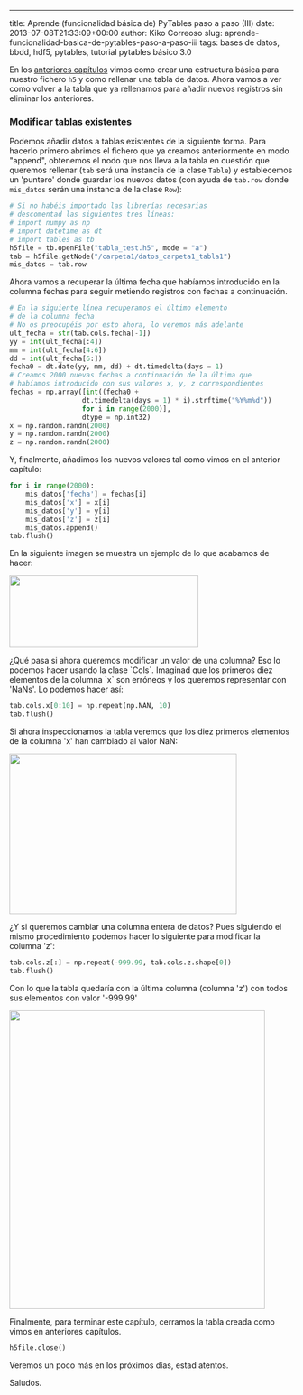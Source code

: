 ---
title: Aprende (funcionalidad básica de) PyTables paso a paso (III)
date: 2013-07-08T21:33:09+00:00
author: Kiko Correoso
slug: aprende-funcionalidad-basica-de-pytables-paso-a-paso-iii
tags: bases de datos, bbdd, hdf5, pytables, tutorial pytables básico 3.0

En los [anteriores capítulos](http://pybonacci.org/tag/tutorial-pytables-basico-3-0/) vimos como crear una estructura básica para nuestro fichero `h5` y como rellenar una tabla de datos. Ahora vamos a ver como volver a la tabla que ya rellenamos para añadir nuevos registros sin eliminar los anteriores.

### Modificar tablas existentes

Podemos añadir datos a tablas existentes de la siguiente forma. Para hacerlo primero abrimos el fichero que ya creamos anteriormente en modo "append", obtenemos el nodo que nos lleva a la tabla en cuestión que queremos rellenar (`tab` será una instancia de la clase `Table`) y establecemos un 'puntero' donde guardar los nuevos datos (con ayuda de `tab.row` donde `mis_datos` serán una instancia de la clase `Row`):

```python
# Si no habéis importado las librerías necesarias
# descomentad las siguientes tres líneas:
# import numpy as np
# import datetime as dt
# import tables as tb
h5file = tb.openFile("tabla_test.h5", mode = "a")
tab = h5file.getNode("/carpeta1/datos_carpeta1_tabla1")
mis_datos = tab.row
```

Ahora vamos a recuperar la última fecha que habíamos introducido en la columna fechas para seguir metiendo registros con fechas a continuación.

```python
# En la siguiente línea recuperamos el último elemento
# de la columna fecha
# No os preocupéis por esto ahora, lo veremos más adelante
ult_fecha = str(tab.cols.fecha[-1])
yy = int(ult_fecha[:4])
mm = int(ult_fecha[4:6])
dd = int(ult_fecha[6:])
fecha0 = dt.date(yy, mm, dd) + dt.timedelta(days = 1)
# Creamos 2000 nuevas fechas a continuación de la última que
# habíamos introducido con sus valores x, y, z correspondientes
fechas = np.array([int((fecha0 +
                  dt.timedelta(days = 1) * i).strftime("%Y%m%d"))
                  for i in range(2000)],
                  dtype = np.int32)
x = np.random.randn(2000)
y = np.random.randn(2000)
z = np.random.randn(2000)
```

Y, finalmente, añadimos los nuevos valores tal como vimos en el anterior capítulo:

```python
for i in range(2000):
    mis_datos['fecha'] = fechas[i]
    mis_datos['x'] = x[i]
    mis_datos['y'] = y[i]
    mis_datos['z'] = z[i]
    mis_datos.append()
tab.flush()
```

En la siguiente imagen se muestra un ejemplo de lo que acabamos de hacer:

<img class="aligncenter" src="http://new.pybonacci.org/images/2013/07/hdfview_nuevos-valores-ac3b1adidos.png" width="335" height="128" />

¿Qué pasa si ahora queremos modificar un valor de una columna? Eso lo podemos hacer usando la clase \`Cols\`. Imaginad que los primeros diez elementos de la columna \`x\` son erróneos y los queremos representar con 'NaNs'. Lo podemos hacer así:

```python
tab.cols.x[0:10] = np.repeat(np.NAN, 10)
tab.flush()
```

Si ahora inspeccionamos la tabla veremos que los diez primeros elementos de la columna 'x' han cambiado al valor NaN:

<img class="aligncenter" src="http://new.pybonacci.org/images/2013/07/hdfview_reemplazar-valores.png" width="403" height="284" />

¿Y si queremos cambiar una columna entera de datos? Pues siguiendo el mismo procedimiento podemos hacer lo siguiente para modificar la columna 'z':

```python
tab.cols.z[:] = np.repeat(-999.99, tab.cols.z.shape[0])
tab.flush()
```

Con lo que la tabla quedaría con la última columna (columna 'z') con todos sus elementos con valor '-999.99'

<img class="aligncenter" src="http://new.pybonacci.org/images/2013/07/hdfview_reemplazar-columna.png" width="453" height="529" />

Finalmente, para terminar este capítulo, cerramos la tabla creada como vimos en anteriores capítulos.

```python
h5file.close()
```

Veremos un poco más en los próximos días, estad atentos.

Saludos.
